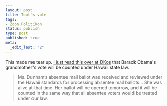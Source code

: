 ```yaml
--- 
layout: post
title: Toot's vote
tags: 
- Zoon Politikon
status: publish
type: post
published: true
meta: 
  _edit_last: "2"
---
```

This made me tear up. <a href="http://www.dailykos.com/story/2008/11/3/22506/7980/175/651740">I just read this over at DKos</a> that Barack Obama's grandmother's vote will be counted under Hawaii state law.
<blockquote>Ms. Dunham’s absentee mail ballot was received and reviewed under the Hawaii standards for processing absentee mail ballots... She was alive at that time. Her ballot will be opened tomorrow, and it will be counted in the same way that all absentee voters would be treated under our law.</blockquote>
